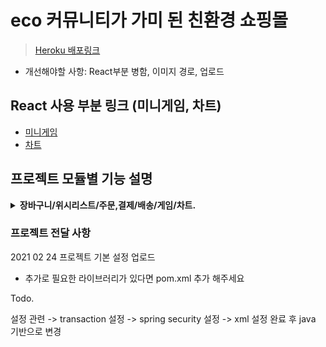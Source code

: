 # eco 커뮤니티가 가미 된 친환경 쇼핑몰  
> [Heroku 배포링크](https://eco-friends-mall.herokuapp.com/)
- 개선해야할 사항: React부분 병함, 이미지 경로, 업로드 

## React 사용 부분 링크 (미니게임, 차트)
- [미니게임](https://github.com/Leo-ground/ecogame)
- [차트](https://github.com/Leo-ground/reactcharts)

## 프로젝트 모듈별 기능 설명
<details close>
  <summary> 
    <b>장바구니/위시리스트/주문,결제/배송/게임/차트.</b>      
  </summary>
   <div>
    <h6>*구현방법<br>
        - 클릭이벤트 발생시 해당 상품의 정보를 Ajax를 통해 JSON형태로 데이터를 송신해 DB에서
        해당 상품번호를 카운트로 조회해서 조건문을 통해 다른 결과가 반환되게 했습니다.<br>
        - 장바구니 이동클릭 이벤트가 발생하면 장바구니 링크를 통해 페이지가 이동할 수 있게
        구성했습니다.<br>
        - 장바구니에 담길 경우 callback함수에 장바구니의 전체 개수를 조회하는 함수를 호출하게
        구성해 갱신할 수 있게 했습니다.<br>
        - REST 방식으로 데이터를 받은 다음 DOM에 추가하는 방식으로 구성했기 때문에
        선택자 선택을 jQuery의 이벤트 위임방법을 사용해 수량 데이터를 받아 DB정보 갱신과
        금액을 계산할 수 있게 구현했습니다.
    </h6>
  </div>
</details>

### 프로젝트 전달 사항
2021 02 24 프로젝트 기본 설정 업로드 

* 추가로 필요한 라이브러리가 있다면 pom.xml 추가 해주세요


Todo.

설정 관련
-> transaction 설정
-> spring security 설정
-> xml 설정 완료 후 java 기반으로 변경
